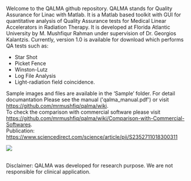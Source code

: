 Welcome to the QALMA github repository. QALMA stands for Quality Assurance for Linac with Matlab. It is a Matlab based toolkit with GUI for quantitative analysis of Quality Assurance tests for Medical Linear Accelerators in Radiation Therapy. It is developed at Florida Atlantic University by M. Mushfiqur Rahman under supervision of Dr. Georgios Kalantzis. Currently, version 1.0 is available for download which performs QA tests such as: 

* Star Shot
* Picket Fence
* Winston-Lutz 
* Log File Analysis 
* Light-radiation field coincidence. 

Sample images and files are available in the ‘Sample’ folder. For detail documantation Please see the manual ('qalma_manual.pdf') or visit https://github.com/mrmushfiq/qalma/wiki. 
<br/>To check the comparison with commercial software please visit https://github.com/mrmushfiq/qalma/wiki/Comparison-with-Commercial-Softwares. 
<br/>Publication: https://www.sciencedirect.com/science/article/pii/S2352711018300311

![](http://i65.tinypic.com/2nq43e1.png)


<br/>Disclaimer: QALMA was developed for research purpose. We are not responsible for clinical application. 
